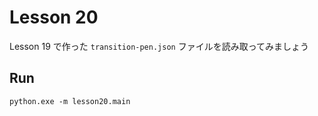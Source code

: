 # Lesson 20

Lesson 19 で作った `transition-pen.json` ファイルを読み取ってみましょう  

## Run

```shell
python.exe -m lesson20.main
```
